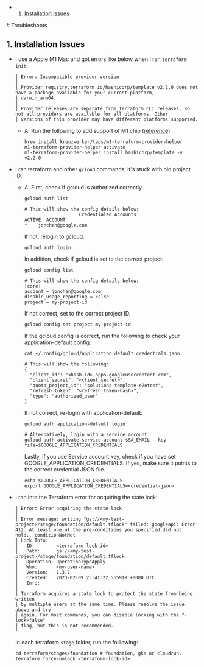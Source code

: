 <!-- vscode-markdown-toc -->
* 1. [Installation Issues](#InstallationIssues)

<!-- vscode-markdown-toc-config
	numbering=true
	autoSave=true
	/vscode-markdown-toc-config -->
<!-- /vscode-markdown-toc --># Troubleshoots

##  1. <a name='InstallationIssues'></a>Installation Issues

- I use a Apple M1 Mac and got errors like below when I ran `terraform init`:
  ```
  │ Error: Incompatible provider version
  │
  │ Provider registry.terraform.io/hashicorp/template v2.2.0 does not have a package available for your current platform,
  │ darwin_arm64.
  │
  │ Provider releases are separate from Terraform CLI releases, so not all providers are available for all platforms. Other
  │ versions of this provider may have different platforms supported.
  ```
  - A: Run the following to add support of M1 chip ([reference](https://kreuzwerker.de/en/post/use-m1-terraform-provider-helper-to-compile-terraform-providers-for-mac-m1))
    ```
    brew install kreuzwerker/taps/m1-terraform-provider-helper
    m1-terraform-provider-helper activate
    m1-terraform-provider-helper install hashicorp/template -v v2.2.0
    ```

- I ran terraform and other `gcloud` commands, it's stuck with old project ID.
  - A: First, check if gcloud is authorized correctly.
    ```
    gcloud auth list

    # This will show the config details below:
                        Credentialed Accounts
    ACTIVE  ACCOUNT
    *    jonchen@google.com
    ```

    If not, relogin to gcloud.
    ```
    gcloud auth login
    ```

    In addition, check if gcloud is set to the correct project:
    ```
    gcloud config list

    # This will show the config details below:
    [core]
    account = jonchen@google.com
    disable_usage_reporting = False
    project = my-project-id
    ```

    If not correct, set to the correct project ID.
    ```
    gcloud config set project my-project-id
    ```

    If the gcloud config is correct, run the following to check your application-default config:
    ```
    cat ~/.config/gcloud/application_default_credentials.json

    # This will show the following:
    {
      "client_id": "<hash-id>.apps.googleusercontent.com",
      "client_secret": "<client_secret>",
      "quota_project_id": "solutions-template-e2etest",
      "refresh_token": "<refresh_token-hash>",
      "type": "authorized_user"
    }
    ```

    If not correct, re-login with application-default:
    ```
    gcloud auth application-default login

    # Alternatively, login with a service account:
    gcloud auth activate-service-account $SA_EMAIL --key-file=$GOOGLE_APPLICATION_CREDENTIALS
    ```

    Lastly, if you use Service account key, check if you have set GOOGLE_APPLICATION_CREDENTIALS.
    If yes, make sure it points to the correct credential JSON file.
    ```
    echo $GOOGLE_APPLICATION_CREDENTIALS
    export GOOGLE_APPLICATION_CREDENTIALS=<credential-json>
    ```

- I ran into the Terraform error for acquiring the state lock:
  ```
  │ Error: Error acquiring the state lock
  │
  │ Error message: writing "gs://<my-test-project>/stage/foundation/default.tflock" failed: googleapi: Error 412: At least one of the pre-conditions you specified did not hold., conditionNotMet
  │ Lock Info:
  │   ID:        <terraform-lock-id>
  │   Path:      gs://<my-test-project>/stage/foundation/default.tflock
  │   Operation: OperationTypeApply
  │   Who:       <my-user-name>
  │   Version:   1.3.7
  │   Created:   2023-02-09 23:41:22.565918 +0000 UTC
  │   Info:
  │
  │ Terraform acquires a state lock to protect the state from being written
  │ by multiple users at the same time. Please resolve the issue above and try
  │ again. For most commands, you can disable locking with the "-lock=false"
  │ flag, but this is not recommended.
  ╵
  ```

  In each terraform `stage` folder, run the folllowing:
  ```
  cd terraform/stages/foundation # foundation, gke or cloudrun.
  terraform force-unlock <terraform-lock-id>
  ```
